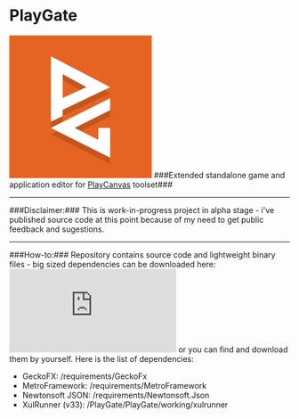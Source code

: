 PlayGate
========
![PlayGate](https://raw.githubusercontent.com/PsichiX/PlayGate/master/PlayGate/PlayGate/working/resources/icons/playgatelogo256.png)
###Extended standalone game and application editor for [PlayCanvas](http://playcanvas.com) toolset###

---------
###Disclaimer:###
This is work-in-progress project in alpha stage - i've published source code at this point because of my need to get public feedback and sugestions.

---------
###How-to:###
Repository contains source code and lightweight binary files - big sized dependencies can be downloaded here:
![Download PlayGate dependencies (2015-09-14)](https://github.com/PsichiX/PlayGate/releases/download/0.1.0.0/PlayGateDependencies-2015-09-14.7z)
or you can find and download them by yourself. Here is the list of dependencies:
- GeckoFX: /requirements/GeckoFx
- MetroFramework: /requirements/MetroFramework
- Newtonsoft JSON: /requirements/Newtonsoft.Json
- XulRunner (v33): /PlayGate/PlayGate/working/xulrunner
